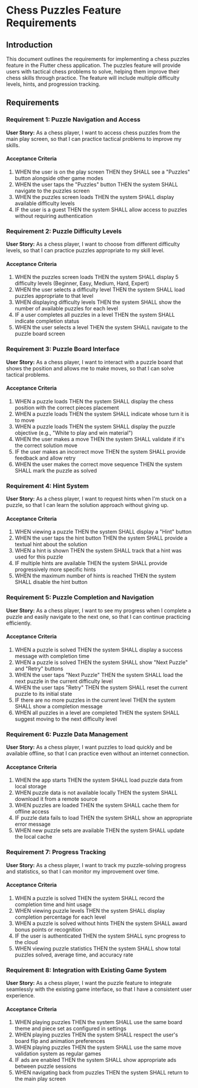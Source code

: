 # Chess Puzzles Feature Requirements

## Introduction

This document outlines the requirements for implementing a chess puzzles feature in the Flutter chess application. The puzzles feature will provide users with tactical chess problems to solve, helping them improve their chess skills through practice. The feature will include multiple difficulty levels, hints, and progression tracking.

## Requirements

### Requirement 1: Puzzle Navigation and Access

**User Story:** As a chess player, I want to access chess puzzles from the main play screen, so that I can practice tactical problems to improve my skills.

#### Acceptance Criteria

1. WHEN the user is on the play screen THEN they SHALL see a "Puzzles" button alongside other game modes
2. WHEN the user taps the "Puzzles" button THEN the system SHALL navigate to the puzzles screen
3. WHEN the puzzles screen loads THEN the system SHALL display available difficulty levels
4. IF the user is a guest THEN the system SHALL allow access to puzzles without requiring authentication

### Requirement 2: Puzzle Difficulty Levels

**User Story:** As a chess player, I want to choose from different difficulty levels, so that I can practice puzzles appropriate to my skill level.

#### Acceptance Criteria

1. WHEN the puzzles screen loads THEN the system SHALL display 5 difficulty levels (Beginner, Easy, Medium, Hard, Expert)
2. WHEN the user selects a difficulty level THEN the system SHALL load puzzles appropriate to that level
3. WHEN displaying difficulty levels THEN the system SHALL show the number of available puzzles for each level
4. IF a user completes all puzzles in a level THEN the system SHALL indicate completion status
5. WHEN the user selects a level THEN the system SHALL navigate to the puzzle board screen

### Requirement 3: Puzzle Board Interface

**User Story:** As a chess player, I want to interact with a puzzle board that shows the position and allows me to make moves, so that I can solve tactical problems.

#### Acceptance Criteria

1. WHEN a puzzle loads THEN the system SHALL display the chess position with the correct pieces placement
2. WHEN a puzzle loads THEN the system SHALL indicate whose turn it is to move
3. WHEN a puzzle loads THEN the system SHALL display the puzzle objective (e.g., "White to play and win material")
4. WHEN the user makes a move THEN the system SHALL validate if it's the correct solution move
5. IF the user makes an incorrect move THEN the system SHALL provide feedback and allow retry
6. WHEN the user makes the correct move sequence THEN the system SHALL mark the puzzle as solved

### Requirement 4: Hint System

**User Story:** As a chess player, I want to request hints when I'm stuck on a puzzle, so that I can learn the solution approach without giving up.

#### Acceptance Criteria

1. WHEN viewing a puzzle THEN the system SHALL display a "Hint" button
2. WHEN the user taps the hint button THEN the system SHALL provide a textual hint about the solution
3. WHEN a hint is shown THEN the system SHALL track that a hint was used for this puzzle
4. IF multiple hints are available THEN the system SHALL provide progressively more specific hints
5. WHEN the maximum number of hints is reached THEN the system SHALL disable the hint button

### Requirement 5: Puzzle Completion and Navigation

**User Story:** As a chess player, I want to see my progress when I complete a puzzle and easily navigate to the next one, so that I can continue practicing efficiently.

#### Acceptance Criteria

1. WHEN a puzzle is solved THEN the system SHALL display a success message with completion time
2. WHEN a puzzle is solved THEN the system SHALL show "Next Puzzle" and "Retry" buttons
3. WHEN the user taps "Next Puzzle" THEN the system SHALL load the next puzzle in the current difficulty level
4. WHEN the user taps "Retry" THEN the system SHALL reset the current puzzle to its initial state
5. IF there are no more puzzles in the current level THEN the system SHALL show a completion message
6. WHEN all puzzles in a level are completed THEN the system SHALL suggest moving to the next difficulty level

### Requirement 6: Puzzle Data Management

**User Story:** As a chess player, I want puzzles to load quickly and be available offline, so that I can practice even without an internet connection.

#### Acceptance Criteria

1. WHEN the app starts THEN the system SHALL load puzzle data from local storage
2. WHEN puzzle data is not available locally THEN the system SHALL download it from a remote source
3. WHEN puzzles are loaded THEN the system SHALL cache them for offline access
4. IF puzzle data fails to load THEN the system SHALL show an appropriate error message
5. WHEN new puzzle sets are available THEN the system SHALL update the local cache

### Requirement 7: Progress Tracking

**User Story:** As a chess player, I want to track my puzzle-solving progress and statistics, so that I can monitor my improvement over time.

#### Acceptance Criteria

1. WHEN a puzzle is solved THEN the system SHALL record the completion time and hint usage
2. WHEN viewing puzzle levels THEN the system SHALL display completion percentage for each level
3. WHEN a puzzle is solved without hints THEN the system SHALL award bonus points or recognition
4. IF the user is authenticated THEN the system SHALL sync progress to the cloud
5. WHEN viewing puzzle statistics THEN the system SHALL show total puzzles solved, average time, and accuracy rate

### Requirement 8: Integration with Existing Game System

**User Story:** As a chess player, I want the puzzle feature to integrate seamlessly with the existing game interface, so that I have a consistent user experience.

#### Acceptance Criteria

1. WHEN playing puzzles THEN the system SHALL use the same board theme and piece set as configured in settings
2. WHEN playing puzzles THEN the system SHALL respect the user's board flip and animation preferences
3. WHEN playing puzzles THEN the system SHALL use the same move validation system as regular games
4. IF ads are enabled THEN the system SHALL show appropriate ads between puzzle sessions
5. WHEN navigating back from puzzles THEN the system SHALL return to the main play screen